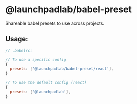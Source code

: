 # @launchpadlab/babel-preset

Shareable babel presets to use across projects.

## Usage:

```js
// .babelrc:

// To use a specific config
{
  presets: ['@launchpadlab/babel-preset/react'],
}

// To use the default config (react)
{
  presets: ['@launchpadlab'],
}
```
